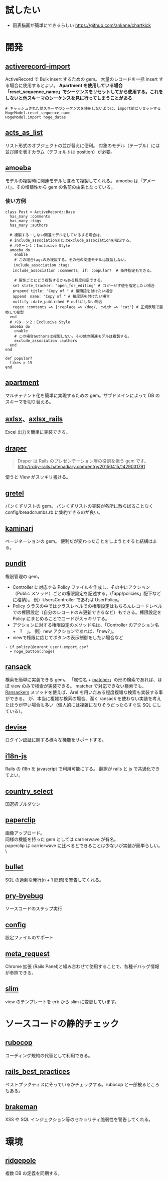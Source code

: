 # 試したい

- 図表描画が簡単にできるらしい
  https://github.com/ankane/chartkick

# 開発

## [activerecord-import](https://github.com/zdennis/activerecord-import)

ActiveRecord で Bulk insert するための gem。
大量のレコードを一括 insert する場合に使用するとよい。
**Apartment を使用している場合「reset_sequence_name」でシーケンスをリセットしてから使用する。これをしないと他スキーマのシーケンスを見に行ってしまうことがある**

```
# キャッシュされた他スキーマのシーケンスを使用しないように、import前にリセットする
HogeModel.reset_sequence_name
HogeModel.import hoge_datas
```

## [acts_as_list](https://github.com/swanandp/acts_as_list)

リスト形式のオブジェクトの並び替えに便利。
対象のモデル（テーブル）には並び順を表すカラム（デフォルトは position）が必要。

## [amoeba](https://github.com/amoeba-rb/amoeba)

モデルの複製時に関連モデルも含めて複製してくれる。
amoeba は「アメーバ」。その増殖性から gem の名前の由来となっている。

### 使い方例

```
class Post < ActiveRecord::Base
  has_many :comments
  has_many :tags
  has_many :authors

  # 複製する・しない関連モデルをしているする場合は、
  # include_associationまたはexclude_associationを指定する。
  # パターン１：Inclusive Style
  amoeba do
    enable
    # この場合tagsのみ複製する。その他の関連モデルは複製しない。
　  include_association :tags
　　include_association :comments, if: :popular?  # 条件指定もできる。

    # 属性ごとにどう複製するかもある程度指定できる。
　　set state_tracker: "open_for_editing" # コピーせず値を指定したい場合
　　prepend title: "Copy of " # 接頭語を付けたい場合
　　append　name: "Copy of " # 接尾語を付けたい場合
　　nullify :date_published # nullにしたい場合
　　regex :contents => {:replace => /dog/, :with => 'cat'} # 正規表現で置換して複製
  end
  # パターン２：Exclusive Style
  amoeba do
    enable
    # この場合authorsは複製しない。その他の関連モデルは複製する。
    exclude_association :authors
  end
end

def popular?
  likes > 15
end

```

## [apartment](https://github.com/influitive/apartment)

マルチテナント化を簡単に実現するための gem。サブドメインによって DB のスキーマを切り替える。

## [axlsx](https://github.com/randym/axlsx)、[axlsx_rails](https://github.com/straydogstudio/axlsx_rails)

Excel 出力を簡単に実装できる。

## [draper](https://github.com/drapergem/draper)

> Draper は Rails のプレゼンテーション層の役割を担う gem です。
> http://ruby-rails.hatenadiary.com/entry/20150415/1429031791

使うと View がスッキリ書ける。

## [gretel](https://github.com/lassebunk/gretel)

パンくずリストの gem。
パンくずリストの実装が各所に散らばることなく config/breadcrumbs.rb に集約できるのが良い。

## [kaminari](https://github.com/kaminari/kaminari)

ページネーションの gem。
便利だが変わったことをしようとすると結構はまる。

## [pundit](https://github.com/varvet/pundit)

権限管理の gem。

- Controller に対応する Policy ファイルを作成し、その中にアクション（Public メソッド）ごとの権限設定を記述する。(「app/policies」配下などに格納）。
  例）UsersController であれば UserPolicy。
- Policy クラスの中ではクラスレベルでの権限設定はもちろんレコードレベルでの権限設定（自分のレコードのみ更新できるなど）もできる。権限設定を Policy にまとめることでコードがスッキリする。
- アクションに対する権限設定のメソッド名は、「Controller のアクション名　+　?　」。
  例）new アクションであれば、「new?」。
- viewで権限に応じてボタンの表示制御をしたい場合など
```
- if policy(@curent_user).export_csv?
  = hoge_button(:hoge)
```

## [ransack](https://github.com/activerecord-hackery/ransack)

検索を簡単に実装できる gem。
「属性名 + [matcher](https://github.com/activerecord-hackery/ransack#search-matchers)」の形の検索であれば、ほぼ view のみで検索が実装できる。
matcher で対応できない検索でも、 [Ransackers](https://github.com/activerecord-hackery/ransack/wiki/Using-Ransackers) メソッドを使えば、Arel を用いたある程度複雑な検索も実装する事ができる。
が、本当に複雑な検索の場合、潔く ransack を使わない実装を考えたほうが早い場合も多い（個人的には複雑になりそうだったらすぐ生 SQL にしている）。

## [devise](https://github.com/plataformatec/devise)

ログイン認証に関する様々な機能をサポートする。

## [i18n-js](https://github.com/fnando/i18n-js)

Rails の i18n を javascript で利用可能にする。
翻訳が rails と js で共通化できてよい。

## [country_select](https://github.com/stefanpenner/country_select)

国選択プルダウン

## [paperclip](https://github.com/thoughtbot/paperclip)

画像アップロード。\
同様の機能を持った gem としては carrierwave が有名。\
paperclip は carrierwave に比べるとできることは少ないが実装が簡単らしい。\

## [bullet](https://github.com/flyerhzm/bullet)

SQL の過剰な発行(n + 1 問題)を警告してくれる。

## [pry-byebug](https://github.com/deivid-rodriguez/pry-byebug)

ソースコードのステップ実行

## [config](https://github.com/railsconfig/config)

設定ファイルのサポート

## [meta_request](https://github.com/dejan/rails_panel/tree/master/meta_request)

Chrome 拡張 (Rails Panel)と組み合わせて使用することで、各種デバッグ情報が参照できる。

## [slim](https://github.com/slim-template/slim)

view のテンプレートを erb から slim に変更しています。

# ソースコードの静的チェック

## [rubocop](https://github.com/bbatsov/rubocop)

コーディング規約の代替として利用できる。

## [rails_best_practices](https://github.com/flyerhzm/rails_best_practices)

ベストプラクティスにそっているかチェックする。rubocop と一部被るところもある。

## [brakeman](https://github.com/presidentbeef/brakeman)

XSS や SQL インジェクション等のセキュリティ脆弱性を警告してくれる。

# 環境

## [ridgepole](https://github.com/winebarrel/ridgepole)

複数 DB の定義を同期する。
